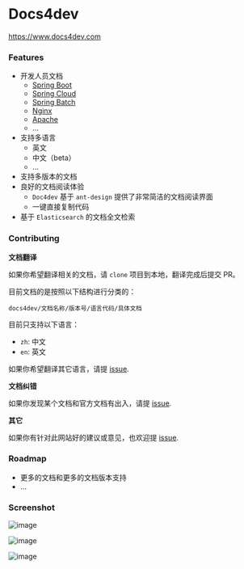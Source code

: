 # Docs4dev
https://www.docs4dev.com 

### Features
- 开发人员文档
  - [Spring Boot](https://www.docs4dev.com/docs/en/spring-boot/1.5.9.RELEASE/reference)
  - [Spring Cloud](https://www.docs4dev.com/docs/en/spring-cloud/Finchley.SR2/reference)
  - [Spring Batch](https://www.docs4dev.com/docs/en/spring-batch/4.1.x/reference)
  - [Nginx](https://www.docs4dev.com/docs/en/nginx/current/reference)
  - [Apache](https://www.docs4dev.com/docs/en/apache/2.4/reference)
  - ...
- 支持多语言
  - 英文
  - 中文（beta）
  - ...
- 支持多版本的文档
- 良好的文档阅读体验
  - `Doc4dev` 基于 `ant-design` 提供了非常简洁的文档阅读界面
  - 一键直接复制代码
- 基于 `Elasticsearch` 的文档全文检索

### Contributing

**文档翻译**

如果你希望翻译相关的文档，请 `clone` 项目到本地，翻译完成后提交 PR。

目前文档的是按照以下结构进行分类的：

```
docs4dev/文档名称/版本号/语言代码/具体文档
```

目前只支持以下语言：

- `zh`: 中文
- `en`: 英文

如果你希望翻译其它语言，请提 [issue](https://github.com/docs4dev/spring-docs/issues/new).

**文档纠错**

如果你发现某个文档和官方文档有出入，请提 [issue](https://github.com/docs4dev/spring-docs/issues/new).

**其它**

如果你有针对此网站好的建议或意见，也欢迎提 [issue](https://github.com/docs4dev/spring-docs/issues/new).

### Roadmap

- 更多的文档和更多的文档版本支持
- ...

### Screenshot

![image](https://user-images.githubusercontent.com/46130657/55072727-d2afe400-50c6-11e9-8e24-95dea047de7f.png)

![image](https://user-images.githubusercontent.com/30259465/49869742-3d0c8380-fe4c-11e8-9e82-43f89788ab62.png)

![image](https://user-images.githubusercontent.com/30259465/49869778-60cfc980-fe4c-11e8-910e-fd2633d6c993.png)

